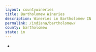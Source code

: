 ```yaml
---
layout: countywineries
title: Bartholomew Wineries
description: Wineries in Bartholomew IN
permalink: /indiana/bartholomew/
county: bartholomew
state: in
---
```

-
